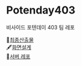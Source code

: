 # Potenday403
비사이드 포텐데이 403 팀 레포

📑[최종산출물](https://puffy-opinion-e54.notion.site/PotenDay-59cd6dc0a5004715a0881eff6fde5cb9)  
🖋️[화면설계](https://www.figma.com/file/BxsayIuhUbsmQ6aZWmcBzZ/%ED%99%94%EB%A9%B4%EC%84%A4%EA%B3%84?type=whiteboard&node-id=0-1&t=aYmNMq796RQF3t4i-0)  
🛜[서버 레포](https://github.com/EunKangChoi-Dyphi/potential-403-nestjs)  
